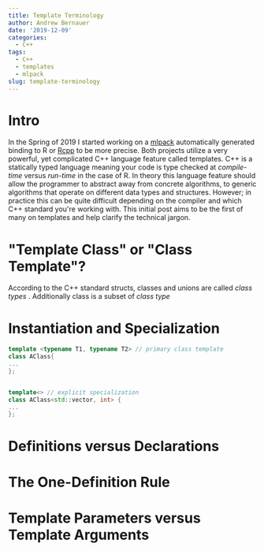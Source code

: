 ```yaml
---
title: Template Terminology
author: Andrew Bernauer
date: '2019-12-09'
categories:
  - C++
tags:
  - C++
  - templates
  - mlpack
slug: template-terminology
---
```


# Intro 

In the Spring of 2019 I started working on a [mlpack](https://www.mlpack.org/doc/mlpack-3.2.2/doxygen/bindings.html) automatically generated binding to R or [Rcpp](http://www.rcpp.org/) to be more precise. Both projects utilize a very powerful, yet complicated C++ language feature called templates. C++ is a statically typed language meaning your code is type checked at _compile-time_ versus _run-time_ in the case of R. In theory this language feature should allow the programmer to abstract away from concrete algorithms, to generic algorithms that operate on different data types and structures. However; in practice this can be quite difficult depending on the compiler and which C++ standard you're working with. This initial post aims to be the first of many on templates and help clarify the technical jargon.  

# "Template Class" or "Class Template"?

According to the C++ standard structs, classes and unions are called _class types_ . Additionally class is a subset of _class type_


# Instantiation and Specialization


```c++
template <typename T1, typename T2> // primary class template 
class AClass{
...
};


template<> // explicit specialization
class AClass<std::vector, int> {
...
};


```

# Definitions versus Declarations 



# The One-Definition Rule



# Template Parameters versus Template Arguments




